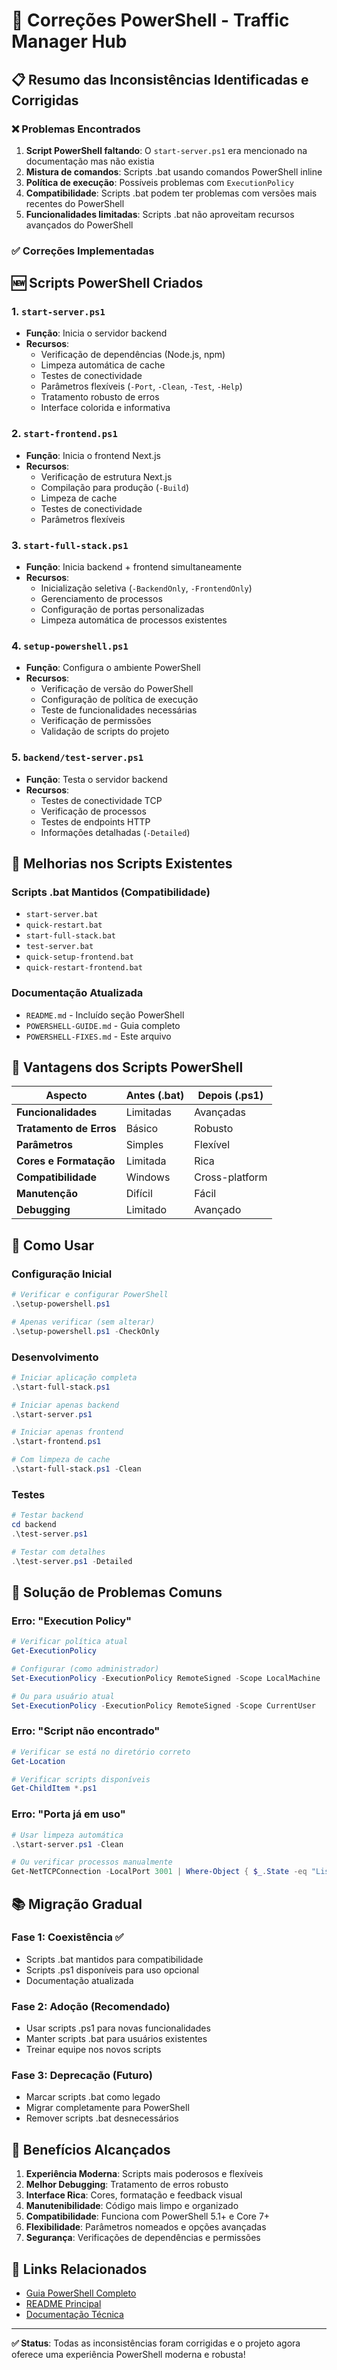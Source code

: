 # 🔧 Correções PowerShell - Traffic Manager Hub

## 📋 Resumo das Inconsistências Identificadas e Corrigidas

### ❌ Problemas Encontrados

1. **Script PowerShell faltando**: O `start-server.ps1` era mencionado na documentação mas não existia
2. **Mistura de comandos**: Scripts .bat usando comandos PowerShell inline
3. **Política de execução**: Possíveis problemas com `ExecutionPolicy`
4. **Compatibilidade**: Scripts .bat podem ter problemas com versões mais recentes do PowerShell
5. **Funcionalidades limitadas**: Scripts .bat não aproveitam recursos avançados do PowerShell

### ✅ Correções Implementadas

## 🆕 Scripts PowerShell Criados

### 1. `start-server.ps1`
- **Função**: Inicia o servidor backend
- **Recursos**:
  - Verificação de dependências (Node.js, npm)
  - Limpeza automática de cache
  - Testes de conectividade
  - Parâmetros flexíveis (`-Port`, `-Clean`, `-Test`, `-Help`)
  - Tratamento robusto de erros
  - Interface colorida e informativa

### 2. `start-frontend.ps1`
- **Função**: Inicia o frontend Next.js
- **Recursos**:
  - Verificação de estrutura Next.js
  - Compilação para produção (`-Build`)
  - Limpeza de cache
  - Testes de conectividade
  - Parâmetros flexíveis

### 3. `start-full-stack.ps1`
- **Função**: Inicia backend + frontend simultaneamente
- **Recursos**:
  - Inicialização seletiva (`-BackendOnly`, `-FrontendOnly`)
  - Gerenciamento de processos
  - Configuração de portas personalizadas
  - Limpeza automática de processos existentes

### 4. `setup-powershell.ps1`
- **Função**: Configura o ambiente PowerShell
- **Recursos**:
  - Verificação de versão do PowerShell
  - Configuração de política de execução
  - Teste de funcionalidades necessárias
  - Verificação de permissões
  - Validação de scripts do projeto

### 5. `backend/test-server.ps1`
- **Função**: Testa o servidor backend
- **Recursos**:
  - Testes de conectividade TCP
  - Verificação de processos
  - Testes de endpoints HTTP
  - Informações detalhadas (`-Detailed`)

## 🔄 Melhorias nos Scripts Existentes

### Scripts .bat Mantidos (Compatibilidade)
- `start-server.bat`
- `quick-restart.bat`
- `start-full-stack.bat`
- `test-server.bat`
- `quick-setup-frontend.bat`
- `quick-restart-frontend.bat`

### Documentação Atualizada
- `README.md` - Incluído seção PowerShell
- `POWERSHELL-GUIDE.md` - Guia completo
- `POWERSHELL-FIXES.md` - Este arquivo

## 🎯 Vantagens dos Scripts PowerShell

| Aspecto | Antes (.bat) | Depois (.ps1) |
|---------|--------------|---------------|
| **Funcionalidades** | Limitadas | Avançadas |
| **Tratamento de Erros** | Básico | Robusto |
| **Parâmetros** | Simples | Flexível |
| **Cores e Formatação** | Limitada | Rica |
| **Compatibilidade** | Windows | Cross-platform |
| **Manutenção** | Difícil | Fácil |
| **Debugging** | Limitado | Avançado |

## 🚀 Como Usar

### Configuração Inicial
```powershell
# Verificar e configurar PowerShell
.\setup-powershell.ps1

# Apenas verificar (sem alterar)
.\setup-powershell.ps1 -CheckOnly
```

### Desenvolvimento
```powershell
# Iniciar aplicação completa
.\start-full-stack.ps1

# Iniciar apenas backend
.\start-server.ps1

# Iniciar apenas frontend
.\start-frontend.ps1

# Com limpeza de cache
.\start-full-stack.ps1 -Clean
```

### Testes
```powershell
# Testar backend
cd backend
.\test-server.ps1

# Testar com detalhes
.\test-server.ps1 -Detailed
```

## 🔧 Solução de Problemas Comuns

### Erro: "Execution Policy"
```powershell
# Verificar política atual
Get-ExecutionPolicy

# Configurar (como administrador)
Set-ExecutionPolicy -ExecutionPolicy RemoteSigned -Scope LocalMachine

# Ou para usuário atual
Set-ExecutionPolicy -ExecutionPolicy RemoteSigned -Scope CurrentUser
```

### Erro: "Script não encontrado"
```powershell
# Verificar se está no diretório correto
Get-Location

# Verificar scripts disponíveis
Get-ChildItem *.ps1
```

### Erro: "Porta já em uso"
```powershell
# Usar limpeza automática
.\start-server.ps1 -Clean

# Ou verificar processos manualmente
Get-NetTCPConnection -LocalPort 3001 | Where-Object { $_.State -eq "Listen" }
```

## 📚 Migração Gradual

### Fase 1: Coexistência ✅
- Scripts .bat mantidos para compatibilidade
- Scripts .ps1 disponíveis para uso opcional
- Documentação atualizada

### Fase 2: Adoção (Recomendado)
- Usar scripts .ps1 para novas funcionalidades
- Manter scripts .bat para usuários existentes
- Treinar equipe nos novos scripts

### Fase 3: Deprecação (Futuro)
- Marcar scripts .bat como legado
- Migrar completamente para PowerShell
- Remover scripts .bat desnecessários

## 🎉 Benefícios Alcançados

1. **Experiência Moderna**: Scripts mais poderosos e flexíveis
2. **Melhor Debugging**: Tratamento de erros robusto
3. **Interface Rica**: Cores, formatação e feedback visual
4. **Manutenibilidade**: Código mais limpo e organizado
5. **Compatibilidade**: Funciona com PowerShell 5.1+ e Core 7+
6. **Flexibilidade**: Parâmetros nomeados e opções avançadas
7. **Segurança**: Verificações de dependências e permissões

## 🔗 Links Relacionados

- [Guia PowerShell Completo](POWERSHELL-GUIDE.md)
- [README Principal](README.md)
- [Documentação Técnica](DOCUMENTACAO-TECNICA.md)

---

**✅ Status**: Todas as inconsistências foram corrigidas e o projeto agora oferece uma experiência PowerShell moderna e robusta!
